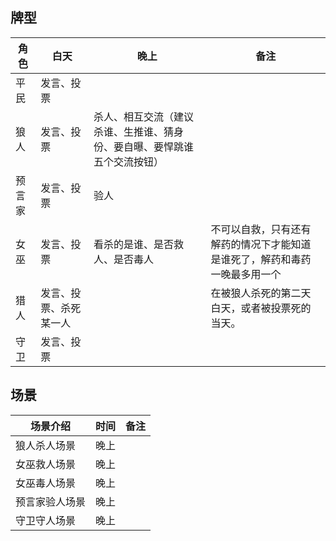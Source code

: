 ## 牌型

| 角色   | 白天          | 晚上                                   | 备注                                    |
| ---- | ----------- | ------------------------------------ | ------------------------------------- |
| 平民   | 发言、投票       |                                      |                                       |
| 狼人   | 发言、投票       | 杀人、相互交流（建议杀谁、生推谁、猜身份、要自曝、要悍跳谁五个交流按钮） |                                       |
| 预言家  | 发言、投票       | 验人                                   |                                       |
| 女巫   | 发言、投票       | 看杀的是谁、是否救人、是否毒人                      | 不可以自救，只有还有解药的情况下才能知道是谁死了，解药和毒药一晚最多用一个 |
| 猎人   | 发言、投票、杀死某一人 |                                      | 在被狼人杀死的第二天白天，或者被投票死的当天。               |
| 守卫   | 发言、投票       |                                      |                                       |

## 场景

| 场景介绍    | 时间   | 备注   |
| ------- | ---- | ---- |
| 狼人杀人场景  | 晚上   |      |
| 女巫救人场景  | 晚上   |      |
| 女巫毒人场景  | 晚上   |      |
| 预言家验人场景 | 晚上   |      |
| 守卫守人场景  | 晚上   |      |

